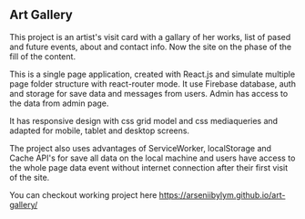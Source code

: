## Art Gallery

This project is an artist's visit card with a gallary of her works, list of pased and future events, about and contact info.
Now the site on the phase of the fill of the content.

This is a single page application, created with React.js and simulate multiple page folder structure with react-router mode.
It use Firebase database, auth and storage for save data and messages from users. Admin has access to the data from admin page.

It has responsive design with css grid model and css mediaqueries and adapted for mobile, tablet and desktop screens.

The project also uses advantages of ServiceWorker, localStorage and Cache API's for save all data on the local machine and users have access to the whole page data event without internet connection after their first visit of the site. 

You can checkout working project here https://arseniibylym.github.io/art-gallery/

